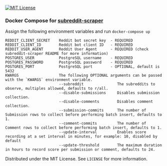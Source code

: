 [![MIT License][license-shield]][license-url]

### Docker Compose for [subreddit-scraper](https://github.com/rosealexander/subreddit-scraper)

Assign the following environment variables and run `docker-compose up`
```
REDDIT_CLIENT_SECRET    Reddit bot secret key  - REQUIRED
REDDIT_CLIENT_ID        Reddit bot client ID   - REQUIRED
REDDIT_USER_AGENT       Reddit User Agent      - REQUIRED (check subreddit-scraper README for more information)
POSTGRES_USER           PostgreSQL username    - REQUIRED
POSTGRES_PASSWORD       PostgreSQL password    - REQUIRED
POSTGRES_PORT           PostgreSQL port        - OPTIONAL, default is 5432
KWARGS                  The following OPTIONAL arguments can be passed with the `KWARGS` environment variable.
                        --subreddit               The subreddits to observe, multiples allowed, defaults to r/all.
                        --disable-submissions     Disables submission collection.
                        --disable-comments        Disables comment collection.
                        --submission-commits      The number of Submission rows to collect before performing batch insert, defaults to 1.
                        --comment-commits         The number of Comment rows to collect before performing batch insert, defaults to 1.
                        --update-interval         Enables score recording at a set interval in minutes, for example: 10, disabled by default
                        --update-threshold        The maximum duration in hours to record score per submission or comment, defaults to 24.
```

Distributed under the MIT License. See `LICENSE` for more information.

[license-shield]: https://img.shields.io/github/license/rosealexander/subreddit-scraper-compose.svg?style=for-the-badge
[license-url]: https://github.com/rosealexander/subreddit-scraper/blob/master/LICENSE
